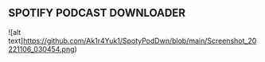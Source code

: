 ## SPOTIFY PODCAST DOWNLOADER

![alt text]https://github.com/Ak1r4Yuk1/SpotyPodDwn/blob/main/Screenshot_20221106_030454.png)

